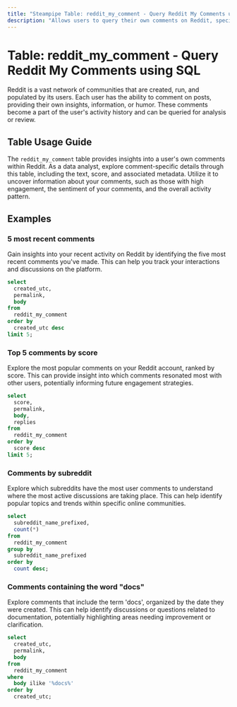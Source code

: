 ```yaml
---
title: "Steampipe Table: reddit_my_comment - Query Reddit My Comments using SQL"
description: "Allows users to query their own comments on Reddit, specifically the text, score, and associated metadata, providing insights into user activity and engagement."
---
```


# Table: reddit_my_comment - Query Reddit My Comments using SQL

Reddit is a vast network of communities that are created, run, and populated by its users. Each user has the ability to comment on posts, providing their own insights, information, or humor. These comments become a part of the user's activity history and can be queried for analysis or review.

## Table Usage Guide

The `reddit_my_comment` table provides insights into a user's own comments within Reddit. As a data analyst, explore comment-specific details through this table, including the text, score, and associated metadata. Utilize it to uncover information about your comments, such as those with high engagement, the sentiment of your comments, and the overall activity pattern.

## Examples

### 5 most recent comments
Gain insights into your recent activity on Reddit by identifying the five most recent comments you've made. This can help you track your interactions and discussions on the platform.

```sql
select
  created_utc,
  permalink,
  body
from
  reddit_my_comment
order by
  created_utc desc
limit 5;
```

### Top 5 comments by score
Explore the most popular comments on your Reddit account, ranked by score. This can provide insight into which comments resonated most with other users, potentially informing future engagement strategies.

```sql
select
  score,
  permalink,
  body,
  replies
from
  reddit_my_comment
order by
  score desc
limit 5;
```

### Comments by subreddit
Explore which subreddits have the most user comments to understand where the most active discussions are taking place. This can help identify popular topics and trends within specific online communities.

```sql
select
  subreddit_name_prefixed,
  count(*)
from
  reddit_my_comment
group by
  subreddit_name_prefixed
order by
  count desc;
```

### Comments containing the word "docs"
Explore comments that include the term 'docs', organized by the date they were created. This can help identify discussions or questions related to documentation, potentially highlighting areas needing improvement or clarification.

```sql
select
  created_utc,
  permalink,
  body
from
  reddit_my_comment
where
  body ilike '%docs%'
order by
  created_utc;
```
